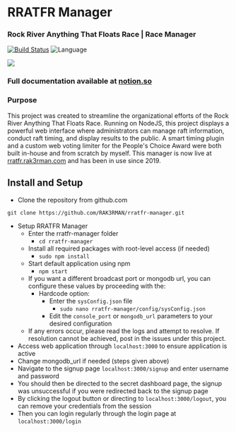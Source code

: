 # RRATFR Manager
### Rock River Anything That Floats Race | Race Manager
[![Build Status](https://travis-ci.org/RAK3RMAN/rratfr-manager.svg?branch=master)](https://travis-ci.org/RAK3RMAN/rratfr-manager)
![Language](https://img.shields.io/badge/language-HTML/NodeJS-informational.svg?style=flat)

![](./static/img/demo/landingpage.png)

### Full documentation available at [notion.so](https://www.notion.so/a41e54eb6c05450b9d0787a8c5d98928?v=aa4705b0b97442f68cd8ff68766ac138)

### Purpose
This project was created to streamline the organizational efforts of the Rock River Anything That Floats Race. Running on NodeJS, this project displays a powerful web interface where administrators can manage raft information, conduct raft timing, and display results to the public. A smart timing plugin and a custom web voting limiter for the People's Choice Award were both built in-house and from scratch by myself. This manager is now live at [rratfr.rak3rman.com](https://rratfr.rak3rman.com) and has been in use since 2019.

## Install and Setup
- Clone the repository from github.com
```
git clone https://github.com/RAK3RMAN/rratfr-manager.git
```
- Setup RRATFR Manager
    - Enter the rratfr-manager folder
        - `cd rratfr-manager`
    - Install all required packages with root-level access (if needed)
        - `sudo npm install`    
    - Start default application using npm
        - `npm start`
    - If you want a different broadcast port or mongodb url, you can configure these values by proceeding with the:
        - Hardcode option:
            - Enter the `sysConfig.json` file
                - `sudo nano rratfr-manager/config/sysConfig.json`
            - Edit the `console_port` or `mongodb_url` parameters to your desired configuration
    - If any errors occur, please read the logs and attempt to resolve. If resolution cannot be achieved, post in the issues under this project. 
- Access web application through `localhost:3000` to ensure application is active
- Change mongodb_url if needed (steps given above)
- Navigate to the signup page `localhost:3000/signup` and enter username and password
- You should then be directed to the secret dashboard page, the signup was unsuccessful if you were redirected back to the signup page
- By clicking the logout button or directing to `localhost:3000/logout`, you can remove your credentials from the session
- Then you can login regularly through the login page at `localhost:3000/login`
